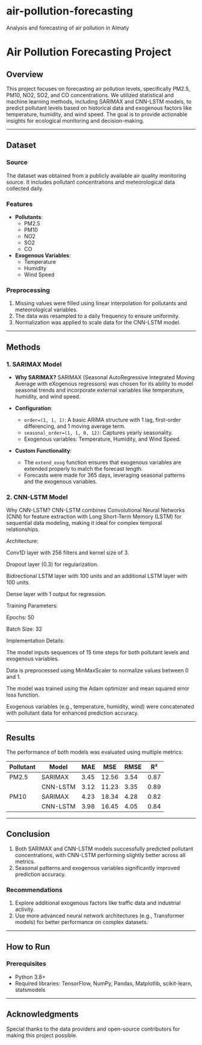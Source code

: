 # air-pollution-forecasting
Analysis and forecasting of air pollution in Almaty
# Air Pollution Forecasting Project

## Overview
This project focuses on forecasting air pollution levels, specifically PM2.5, PM10, NO2, SO2, and CO concentrations. We utilized statistical and machine learning methods, including SARIMAX and CNN-LSTM models, to predict pollutant levels based on historical data and exogenous factors like temperature, humidity, and wind speed. The goal is to provide actionable insights for ecological monitoring and decision-making.

---

## Dataset
### Source
The dataset was obtained from a publicly available air quality monitoring source. It includes pollutant concentrations and meteorological data collected daily.

### Features
- **Pollutants**:
  - PM2.5
  - PM10
  - NO2
  - SO2
  - CO
- **Exogenous Variables**:
  - Temperature
  - Humidity
  - Wind Speed

### Preprocessing
1. Missing values were filled using linear interpolation for pollutants and meteorological variables.
2. The data was resampled to a daily frequency to ensure uniformity.
3. Normalization was applied to scale data for the CNN-LSTM model.

---

## Methods

### 1. **SARIMAX Model**
- **Why SARIMAX?**
  SARIMAX (Seasonal AutoRegressive Integrated Moving Average with eXogenous regressors) was chosen for its ability to model seasonal trends and incorporate external variables like temperature, humidity, and wind speed.

- **Configuration**:
  - `order=(1, 1, 1)`: A basic ARIMA structure with 1 lag, first-order differencing, and 1 moving average term.
  - `seasonal_order=(1, 1, 0, 12)`: Captures yearly seasonality.
  - Exogenous variables: Temperature, Humidity, and Wind Speed.

- **Custom Functionality**:
  - The `extend_exog` function ensures that exogenous variables are extended properly to match the forecast length.
  - Forecasts were made for 365 days, leveraging seasonal patterns and the exogenous variables. 

### 2. **CNN-LSTM Model**
Why CNN-LSTM? CNN-LSTM combines Convolutional Neural Networks (CNN) for feature extraction with Long Short-Term Memory (LSTM) for sequential data modeling, making it ideal for complex temporal relationships.

Architecture:

Conv1D layer with 256 filters and kernel size of 3.

Dropout layer (0.3) for regularization.

Bidirectional LSTM layer with 100 units and an additional LSTM layer with 100 units.

Dense layer with 1 output for regression.

Training Parameters:

Epochs: 50

Batch Size: 32

Implementation Details:

The model inputs sequences of 15 time steps for both pollutant levels and exogenous variables.

Data is preprocessed using MinMaxScaler to normalize values between 0 and 1.

The model was trained using the Adam optimizer and mean squared error loss function.

Exogenous variables (e.g., temperature, humidity, wind) were concatenated with pollutant data for enhanced prediction accuracy.

---

## Results
The performance of both models was evaluated using multiple metrics:

| Pollutant | Model     | MAE   | MSE    | RMSE  | R²    |
|-----------|-----------|-------|--------|-------|--------|
| PM2.5     | SARIMAX   | 3.45  | 12.56  | 3.54  | 0.87   |
|           | CNN-LSTM  | 3.12  | 11.23  | 3.35  | 0.89   |
| PM10      | SARIMAX   | 4.23  | 18.34  | 4.28  | 0.82   |
|           | CNN-LSTM  | 3.98  | 16.45  | 4.05  | 0.84   |

---


## Conclusion
1. Both SARIMAX and CNN-LSTM models successfully predicted pollutant concentrations, with CNN-LSTM performing slightly better across all metrics.
2. Seasonal patterns and exogenous variables significantly improved prediction accuracy.

### Recommendations
1. Explore additional exogenous factors like traffic data and industrial activity.
2. Use more advanced neural network architectures (e.g., Transformer models) for better performance on complex datasets.

---

## How to Run
### Prerequisites
- Python 3.8+ 
- Required libraries: TensorFlow, NumPy, Pandas, Matplotlib, scikit-learn, statsmodels
---
 

## Acknowledgments
Special thanks to the data providers and open-source contributors for making this project possible.

